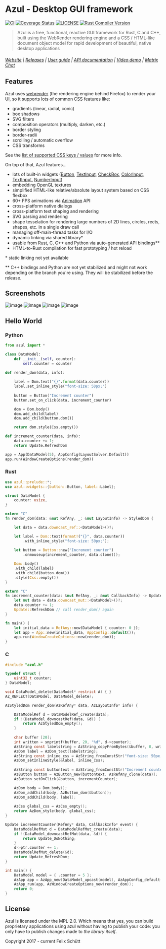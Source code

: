 # Azul - Desktop GUI framework

<!-- [START badges] -->
[![CI](https://github.com/fschutt/azul/actions/workflows/rust.yml/badge.svg)](https://github.com/fschutt/azul/actions/workflows/rust.yml)
[![Coverage Status](https://coveralls.io/repos/github/fschutt/azul/badge.svg?branch=master)](https://coveralls.io/github/fschutt/azul?branch=master)
[![LICENSE](https://img.shields.io/badge/license-MPL--2.0-blue.svg)](LICENSE)
[![Rust Compiler Version](https://img.shields.io/badge/rustc-1.58%20stable-blue.svg)]()
<!-- [END badges] -->

> Azul is a free, functional, reactive GUI framework for Rust, C and C++,
built using the WebRender rendering engine and a CSS / HTML-like document
object model for rapid development of beautiful, native desktop applications

###### [Website](https://azul.rs/) | [Releases](https://azul.rs/releases) | [User guide](https://azul.rs/guide) | [API documentation](https://azul.rs/api) | [Video demo](https://www.youtube.com/watch?v=kWL0ehf4wwI) | [Matrix Chat](https://matrix.to/#/#azul:matrix.org)

## Features

Azul uses [webrender](https://github.com/servo/webrender) (the rendering engine behind 
Firefox) to render your UI, so it supports lots of common CSS features like:

- gradients (linear, radial, conic)
- box shadows
- SVG filters
- composition operators (multiply, darken, etc.)
- border styling
- border-radii
- scrolling / automatic overflow
- CSS transforms

See the [list of supported CSS keys / values](https://azul.rs/guide/1.0.0-alpha1/CSSstyling) for more info.

On top of that, Azul features...

- lots of built-in widgets ([Button](https://azul.rs/api/1.0.0-alpha1#st.Button), [TextInput](https://azul.rs/api/1.0.0-alpha1#st.TextInput), [CheckBox](https://azul.rs/api/1.0.0-alpha1#st.CheckBox), [ColorInput](https://azul.rs/api/1.0.0-alpha1#st.ColorInput), [TextInput](https://azul.rs/api/1.0.0-alpha1#st.TextInput), [NumberInput](https://azul.rs/api/1.0.0-alpha1#st.NumberInput))
- embedding OpenGL textures
- simplified HTML-like relative/absolute layout system based on CSS flexbox
- 60+ FPS animations via [Animation](https://azul.rs/api/1.0.0-alpha1#st.Animation) API
- cross-platform native dialogs
- cross-platform text shaping and rendering
- SVG parsing and rendering
- shape tesselation for rendering large numbers of 2D lines, circles, rects, shapes, etc. in a single draw call
- managing off-main-thread tasks for I/O
- dynamic linking via shared library\*
- usable from Rust, C, C++ and Python via auto-generated API bindings\**
- HTML-to-Rust compilation for fast prototyping / hot reload

\* static linking not yet available

\** C++ bindings and Python are not yet stabilized and might not work depending
on the branch you're using. They will be stabilized before the release.

## Screenshots 

![image](https://user-images.githubusercontent.com/12084016/129535820-ca2b56a6-fdb5-4d0d-b043-a7f5394339e9.png)
![image](https://user-images.githubusercontent.com/12084016/129535780-69b9365b-ad87-439f-9d10-d416991de8fc.png)
![image](https://user-images.githubusercontent.com/12084016/128639991-e98c0b92-66df-4ad8-973b-c9d45c68d5b3.png)
![image](https://user-images.githubusercontent.com/12084016/126752996-1ec1f221-2b01-4f01-99c6-794640228d59.png)

## Hello World

### Python

```py
from azul import *

class DataModel:
    def __init__(self, counter):
        self.counter = counter

def render_dom(data, info):
    
    label = Dom.text("{}".format(data.counter))
    label.set_inline_style("font-size: 50px;")
    
    button = Button("Increment counter")
    button.set_on_click(data, increment_counter)

    dom = Dom.body()
    dom.add_child(label)
    dom.add_child(button.dom())

    return dom.style(Css.empty())

def increment_counter(data, info):
    data.counter += 1;
    return Update.RefreshDom

app = App(DataModel(5), AppConfig(LayoutSolver.Default))
app.run(WindowCreateOptions(render_dom))
```

### Rust

```rust
use azul::prelude::*;
use azul::widgets::{button::Button, label::Label};

struct DataModel {
    counter: usize,
}

extern "C" 
fn render_dom(data: &mut RefAny, _: &mut LayoutInfo) -> StyledDom {

    let data = data.downcast_ref::<DataModel>()?;

    let label = Dom::text(format!("{}", data.counter))
        .with_inline_style("font-size: 50px;");
        
    let button = Button::new("Increment counter")
        .onmouseup(increment_counter, data.clone());

    Dom::body()
    .with_child(label)
    .with_child(button.dom())
    .style(Css::empty())
}

extern "C" 
fn increment_counter(data: &mut RefAny, _: &mut CallbackInfo) -> Update {
    let mut data = data.downcast_mut::<DataModel>()?;
    data.counter += 1;
    Update::RefreshDom // call render_dom() again
}

fn main() {
    let initial_data = RefAny::new(DataModel { counter: 0 });
    let app = App::new(initial_data, AppConfig::default());
    app.run(WindowCreateOptions::new(render_dom));
}
```

### C

```c
#include "azul.h"

typedef struct {
    uint32_t counter;
} DataModel;

void DataModel_delete(DataModel* restrict A) { }
AZ_REFLECT(DataModel, DataModel_delete);

AzStyledDom render_dom(AzRefAny* data, AzLayoutInfo* info) {

    DataModelRef d = DataModelRef_create(data);
    if !(DataModel_downcastRef(data, &d)) {
        return AzStyledDom_empty();
    }
    
    char buffer [20];
    int written = snprintf(buffer, 20, "%d", d->counter);
    AzString const labelstring = AzString_copyFromBytes(&buffer, 0, written);
    AzDom label = AzDom_text(labelstring);
    AzString const inline_css = AzString_fromConstStr("font-size: 50px;");
    AzDom_setInlineStyle(&label, inline_css);
    
    AzString const buttontext = AzString_fromConstStr("Increment counter");
    AzButton button = AzButton_new(buttontext, AzRefAny_clone(data));
    AzButton_setOnClick(&button, incrementCounter);

    AzDom body = Dom_body();
    AzDom_addChild(body, AzButton_dom(&button));
    AzDom_addChild(body, label);
    
    AzCss global_css = AzCss_empty();
    return AzDom_style(body, global_css);
}

Update incrementCounter(RefAny* data, CallbackInfo* event) {
    DataModelRefMut d = DataModelRefMut_create(data);
    if !(DataModel_downcastRefMut(data, &d)) {
        return Update_DoNothing;
    }
    d->ptr.counter += 1;
    DataModelRefMut_delete(&d);
    return Update_RefreshDom;
}

int main() {
    DataModel model = { .counter = 5 };
    AzApp app = AzApp_new(DataModel_upcast(model), AzAppConfig_default());
    AzApp_run(app, AzWindowCreateOptions_new(render_dom));
    return 0;
}
```

## License

Azul is licensed under the MPL-2.0. Which means that yes, you can build 
proprietary applications using azul without having to publish your code: 
you only have to publish changes made to *the library itself*.

Copyright 2017 - current Felix Schütt
